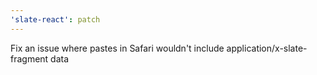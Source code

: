 ```yaml
---
'slate-react': patch
---
```


Fix an issue where pastes in Safari wouldn't include application/x-slate-fragment data
